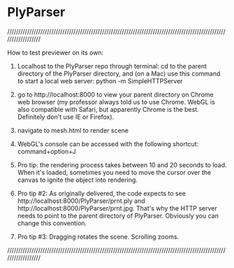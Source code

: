 # PlyParser

//////////////////////////////////////////////////////////////////////////////////////////////////////////////////

How to test previewer on its own:

1. Localhost to the PlyParser repo through terminal: cd to the parent directory of the PlyParser directory, and (on a Mac) use this command to start a local web server:
python -m SimpleHTTPServer

2. go to http://localhost:8000 to view your parent directory on Chrome web browser (my professor always
told us to use Chrome. WebGL is also compatible with Safari, but apparently Chrome is the best. 
Definitely don't use IE or Firefox).

3. navigate to mesh.html to render scene

4. WebGL's console can be accessed with the following shortcut:
command+option+J

5. Pro tip: the rendering process takes between 10 and 20 seconds to load. When it's loaded, sometimes you need to move 
the cursor over the canvas to ignite the object into rendering.

6. Pro tip #2: As originally delivered, the code expects to see http://localhost:8000/PlyParser/prnt.ply and http://localhost:8000/PlyParser/prnt.jpg. That's why the HTTP server needs to point to the parent directory of PlyParser. Obviously you can change this convention.

7. Pro tip #3: Dragging rotates the scene. Scrolling zooms.

//////////////////////////////////////////////////////////////////////////////////////////////////////////////////
